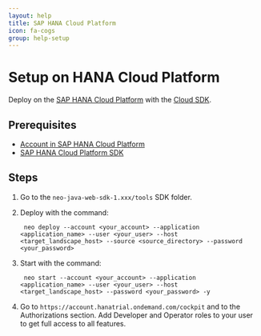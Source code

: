 ```yaml
---
layout: help
title: SAP HANA Cloud Platform
icon: fa-cogs
group: help-setup
---
```


Setup on HANA Cloud Platform
===



Deploy on the [SAP HANA Cloud Platform](https://account.hana.ondemand.com/) with the [Cloud SDK](https://tools.hana.ondemand.com/#cloud).

Prerequisites
---

- [Account in SAP HANA Cloud Platform](https://help.hana.ondemand.com/help/frameset.htm?65d74d39cb3a4bf8910cd36ec54d2b99.html)
- [SAP HANA Cloud Platform SDK](https://tools.hana.ondemand.com/#cloud)

Steps
---

1. Go to the `neo-java-web-sdk-1.xxx/tools` SDK folder.
2. Deploy with the command:

        neo deploy --account <your_account> --application <application_name> --user <your_user> --host <target_landscape_host> --source <source_directory> --password <your_password>

3. Start with the command:

        neo start --account <your_account> --application <application_name> --user <your_user> --host <target_landscape_host> --password <your_password> -y

4. Go to `https://account.hanatrial.ondemand.com/cockpit` and to the Authorizations section. Add Developer and Operator roles to your user to get full access to all features.
